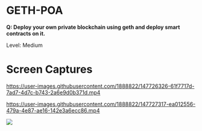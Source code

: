 # GETH-POA

**Q: Deploy your own private blockchain using geth and deploy smart contracts on it.**

Level: Medium 
   

# Screen Captures

https://user-images.githubusercontent.com/1888822/147726326-61f7717d-7ad7-4d7c-b743-2a6e9d0b371d.mp4


https://user-images.githubusercontent.com/1888822/147727317-ea012556-479a-4e87-ae16-142e3a6ecc86.mp4


![](https://user-images.githubusercontent.com/1888822/147726019-c0fc451f-82c9-456d-a2ad-93c3e4cd6180.png)
